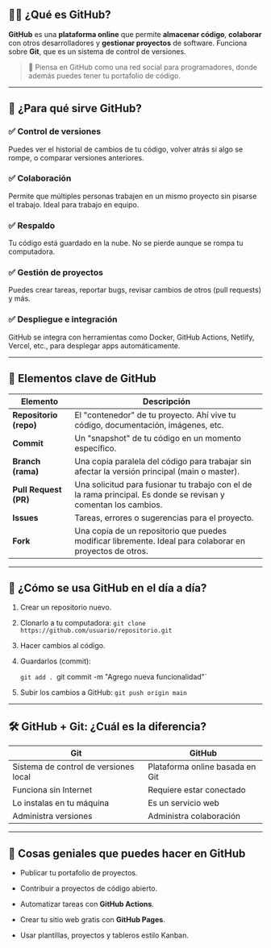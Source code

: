 ## 🧑‍💻 ¿Qué es GitHub?

**GitHub** es una **plataforma online** que permite **almacenar código**, **colaborar** con otros desarrolladores y **gestionar proyectos** de software. Funciona sobre **Git**, que es un sistema de control de versiones.

> 📌 Piensa en GitHub como una red social para programadores, donde además puedes tener tu portafolio de código.

---

## 🔧 ¿Para qué sirve GitHub?

### ✅ Control de versiones

Puedes ver el historial de cambios de tu código, volver atrás si algo se rompe, o comparar versiones anteriores.

### ✅ Colaboración

Permite que múltiples personas trabajen en un mismo proyecto sin pisarse el trabajo. Ideal para trabajo en equipo.

### ✅ Respaldo

Tu código está guardado en la nube. No se pierde aunque se rompa tu computadora.

### ✅ Gestión de proyectos

Puedes crear tareas, reportar bugs, revisar cambios de otros (pull requests) y más.

### ✅ Despliegue e integración

GitHub se integra con herramientas como Docker, GitHub Actions, Netlify, Vercel, etc., para desplegar apps automáticamente.

---

## 🧩 Elementos clave de GitHub

|Elemento|Descripción|
|---|---|
|**Repositorio (repo)**|El "contenedor" de tu proyecto. Ahí vive tu código, documentación, imágenes, etc.|
|**Commit**|Un "snapshot" de tu código en un momento específico.|
|**Branch (rama)**|Una copia paralela del código para trabajar sin afectar la versión principal (main o master).|
|**Pull Request (PR)**|Una solicitud para fusionar tu trabajo con el de la rama principal. Es donde se revisan y comentan los cambios.|
|**Issues**|Tareas, errores o sugerencias para el proyecto.|
|**Fork**|Una copia de un repositorio que puedes modificar libremente. Ideal para colaborar en proyectos de otros.|

---

## 🧠 ¿Cómo se usa GitHub en el día a día?

1. Crear un repositorio nuevo.
    
2. Clonarlo a tu computadora:
    `git clone https://github.com/usuario/repositorio.git`
    
3. Hacer cambios al código.
    
4. Guardarlos (commit):
    
    `git add .
    `git commit -m "Agrego nueva funcionalidad"`
    
5. Subir los cambios a GitHub:
    `git push origin main`
    

---

## 🛠️ GitHub + Git: ¿Cuál es la diferencia?

|Git|GitHub|
|---|---|
|Sistema de control de versiones local|Plataforma online basada en Git|
|Funciona sin Internet|Requiere estar conectado|
|Lo instalas en tu máquina|Es un servicio web|
|Administra versiones|Administra colaboración|

---

## 🚀 Cosas geniales que puedes hacer en GitHub

- Publicar tu portafolio de proyectos.
    
- Contribuir a proyectos de código abierto.
    
- Automatizar tareas con **GitHub Actions**.
    
- Crear tu sitio web gratis con **GitHub Pages**.
    
- Usar plantillas, proyectos y tableros estilo Kanban.